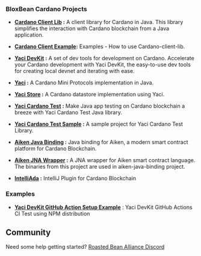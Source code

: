 ### BloxBean Cardano Projects

- **[Cardano Client Lib](https://github.com/bloxbean/cardano-client-lib) :** A client library for Cardano in Java. This library simplifies the interaction with Cardano blockchain from a Java application.
- **[Cardano Client Example](https://github.com/bloxbean/cardano-client-examples):** Examples - How to use Cardano-client-lib. 
- **[Yaci DevKit](https://github.com/bloxbean/yaci-devkit) :** A set of dev tools for development on Cardano. Accelerate your Cardano development with Yaci DevKit, the easy-to-use dev tools for creating local devnet and iterating with ease.
- **[Yaci](https://github.com/bloxbean/yaci) :**  A Cardano Mini Protocols implementation in Java.
- **[Yaci Store](https://github.com/bloxbean/yaci-store) :** A Cardano datastore implementation using Yaci. 
- **[Yaci Cardano Test](https://github.com/bloxbean/yaci-cardano-test) :** Make Java app testing on Cardano blockchain a breeze with Yaci Cardano Test Java library.
- **[Yaci Cardano Test Sample](https://github.com/bloxbean/yaci-cardano-test-sample) :**  A sample project for Yaci Cardano Test Library. 
- **[Aiken Java Binding](https://github.com/bloxbean/aiken-java-binding) :** Java binding for Aiken, a modern smart contract platform for Cardano Blockchain.
- **[Aiken JNA Wrapper](https://github.com/bloxbean/aiken-jna-wrapper) :** A JNA wrapper for Aiken smart contract language. The binaries from this project are used in aiken-java-binding project.

- **[IntelliAda](https://github.com/bloxbean/intelliada) :** IntelliJ Plugin for Cardano Blockchain

### Examples

- **[Yaci DevKit GitHub Action Setup Example](https://raw.githubusercontent.com/bloxbean/devkit-npm-ci-test)** : Yaci DevKit GitHub Actions CI Test using NPM distribution

## Community

Need some help getting started? [Roasted Bean Alliance Discord](https://discord.gg/JtQ54MSw6p)
